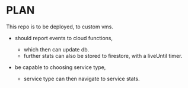 # PLAN

This repo is to be deployed, to custom vms.

- should report events to cloud functions,
    - which then can update db.
    - further stats can also be stored to firestore, with a liveUntil timer.

- be capable to choosing service type,
    - service type can then navigate to service stats.
